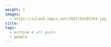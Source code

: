 ```yaml
---
weight: 1
images:
  - https://island.imgix.net/2022/DSC03343.jpg
title:
tags:
  - archive # all posts
  - people
---
```


